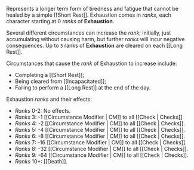 Represents a longer term form of tiredness and fatigue that cannot be healed by a simple [[Short Rest]]. Exhaustion comes in _ranks_, each character starting at 0 _ranks_ of **Exhaustion**.

Several different circumstances can increase the _rank_; initially, just accumulating without causing harm, but further _ranks_ will incur negative consequences. Up to `3` ranks of **Exhaustion** are cleared on each [[Long Rest]].

Circumstances that cause the _rank_ of Exhaustion to increase include:

* Completing a [[Short Rest]];
* Being cleared from [[Incapacitated]];
* Failing to perform a [[Long Rest]] at the end of the day.

Exhaustion _ranks_ and their effects:

* _Ranks_ 0-2: No effects.
* _Ranks_ 3: -1 [[Circumstance Modifier | CM]] to all [[Check | Checks]].
* _Ranks_ 4: -2 [[Circumstance Modifier | CM]] to all [[Check | Checks]].
* _Ranks_ 5: -4 [[Circumstance Modifier | CM]] to all [[Check | Checks]].
* _Ranks_ 6: -8 [[Circumstance Modifier | CM]] to all [[Check | Checks]].
* _Ranks_ 7: -16 [[Circumstance Modifier | CM]] to all [[Check | Checks]].
* _Ranks_ 8: -32 [[Circumstance Modifier | CM]] to all [[Check | Checks]].
* _Ranks_ 9: -64 [[Circumstance Modifier | CM]] to all [[Check | Checks]].
* _Ranks_ 10+: [[Death]].
